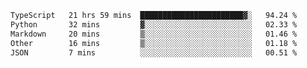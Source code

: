<!--START_SECTION:waka-->

```txt
TypeScript   21 hrs 59 mins  ███████████████████████▓░   94.24 %
Python       32 mins         ▓░░░░░░░░░░░░░░░░░░░░░░░░   02.33 %
Markdown     20 mins         ▒░░░░░░░░░░░░░░░░░░░░░░░░   01.46 %
Other        16 mins         ▒░░░░░░░░░░░░░░░░░░░░░░░░   01.18 %
JSON         7 mins          ░░░░░░░░░░░░░░░░░░░░░░░░░   00.51 %
```

<!--END_SECTION:waka-->
